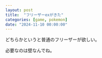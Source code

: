 ```yaml
---
layout: post
title:  "フリーザーexがきた"
categories: [game, pokemon]
date: "2024-11-10 00:00:00"
---
```


どちらかというと普通のフリーザーが欲しい。

必要なのは壁なんでね。

